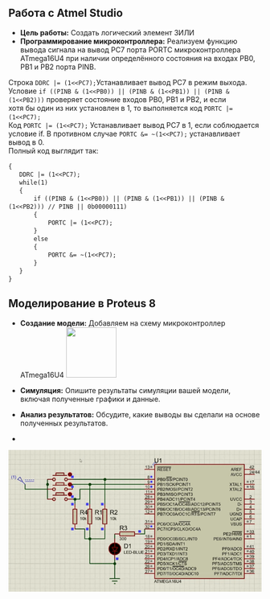 ## Работа с Atmel Studio

* **Цель работы:** Создать логический элемент 3ИЛИ
* **Программирование микроконтроллера:** Реализуем функцию вывода сигнала на вывод PC7 порта PORTC микроконтроллера ATmega16U4 при наличии определённого состояния на входах PB0, PB1 и PB2 порта PINB.
  
Строка `DDRC |= (1<<PC7);`Устанавливает  вывод PC7 в режим выхода.  
Условие `if ((PINB & (1<<PB0)) || (PINB & (1<<PB1)) || (PINB & (1<<PB2)))` проверяет состояние входов PB0, PB1 и PB2, и если  
 хотя бы один из них установлен в 1, то выполняется код `PORTC |= (1<<PC7);`  
Код `PORTC |= (1<<PC7);` Устанавливает вывод PC7 в 1, если соблюдается условие if. В противном случае `PORTC &= ~(1<<PC7);` устанавливает вывод в 0.   
Полный код выглядит так:
 ```
{
	DDRC |= (1<<PC7);  
    while(1)
    {
		if ((PINB & (1<<PB0)) || (PINB & (1<<PB1)) || (PINB & (1<<PB2))) // PINB || 0b00000111)
		{
			PORTC |= (1<<PC7);
		}
		else
		{
			PORTC &= ~(1<<PC7);
		}
    }
}
```
## Моделирование в Proteus 8

* **Создание модели:**
  Добавляем на схему микроконтроллер ATmega16U4
  <img src="https://github.com/user-attachments/assets/88663457-3789-480a-8469-6b5a86cd8920" width="100" height="100"> 

* **Симуляция:** Опишите результаты симуляции вашей модели, включая полученные графики и данные.
* **Анализ результатов:** Обсудите, какие выводы вы сделали на основе полученных результатов.
* 
!["Демонстрация работы"](https://github.com/Strus05/MPSU/blob/main/presentation.gif) 
